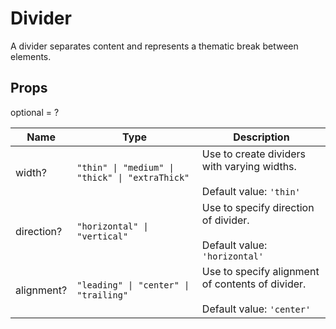 # Divider

A divider separates content and represents a thematic break between elements.

## Props
optional = ?

| Name | Type | Description |
| --- | --- | --- |
| width? | <code>"thin" &#124; "medium" &#124; "thick" &#124; "extraThick"</code> | Use to create dividers with varying widths.<br /><br />Default value: <code>'thin'</code> |
| direction? | <code>"horizontal" &#124; "vertical"</code> | Use to specify direction of divider.<br /><br />Default value: <code>'horizontal'</code> |
| alignment? | <code>"leading" &#124; "center" &#124; "trailing"</code> | Use to specify alignment of contents of divider.<br /><br />Default value: <code>'center'</code> |